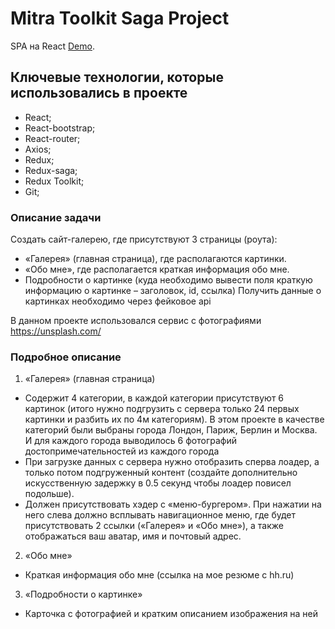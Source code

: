 # Mitra Toolkit Saga Project

SPA на React [Demo](https://github.com/facebook/create-react-app).

## Ключевые технологии, которые использовались в проекте

- React;
- React-bootstrap;
- React-router;
- Axios;
- Redux;
- Redux-saga;
- Redux Toolkit;
- Git;

### Описание задачи

Создать сайт-галерею, где присутствуют 3 страницы (роута):

- «Галерея» (главная страница), где располагаются картинки.
- «Обо мне», где располагается краткая информация обо мне.
- Подробности о картинке (куда необходимо вывести поля краткую информацию о картинке – заголовок, id, ссылка)
  Получить данные о картинках необходимо через фейковое api

В данном проекте использовался сервис с фотографиями https://unsplash.com/

### Подробное описание

1. «Галерея» (главная страница)

- Содержит 4 категории, в каждой категории присутствуют 6 картинок (итого нужно подгрузить с сервера только 24 первых картинки и разбить их по 4м категориям).
  В этом проекте в качестве категорий были выбраны города Лондон, Париж, Берлин и Москва. И для каждого города выводилось 6 фотографий достопримечательностей из каждого города
- При загрузке данных с сервера нужно отобразить сперва лоадер, а только потом подгруженный контент (создайте дополнительно искусственную задержку в 0.5 секунд чтобы лоадер повисел подольше).
- Должен присутствовать хэдер с «меню-бургером». При нажатии на него слева должно всплывать навигационное меню, где будет присутствовать 2 ссылки («Галерея» и «Обо мне»), а также отображаться ваш аватар, имя и почтовый адрес.

2. «Обо мне»

- Краткая информация обо мне (ссылка на мое резюме с hh.ru)

3. «Подробности о картинке»

- Карточка с фотографией и кратким описанием изображения на ней

